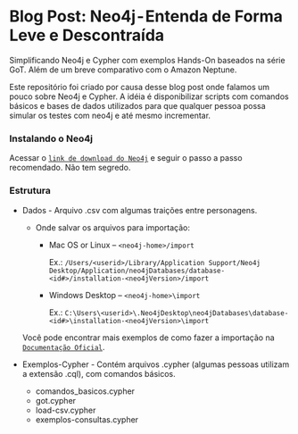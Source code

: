 # Blog Post: Neo4j - Entenda de Forma Leve e Descontraída

Simplificando Neo4j e Cypher com exemplos Hands-On baseados na série GoT. Além de um breve comparativo com o Amazon Neptune.

Este repositório foi criado por causa desse blog post <link> onde falamos um pouco sobre Neo4j e Cypher. A idéia é disponibilizar scripts com comandos básicos e bases de dados utilizados para que qualquer pessoa possa simular os testes com neo4j e até mesmo incrementar.


### Instalando o Neo4j

Acessar o [`link de download do Neo4j`](https://neo4j.com/download/) e seguir o passo a passo recomendado. Não tem segredo.


### Estrutura 

* Dados - Arquivo .csv com algumas traições entre personagens.
    * Onde salvar os arquivos para importação:
        * Mac OS or Linux – `<neo4j-home>/import`
        
            Ex.: `/Users/<userid>/Library/Application Support/Neo4j Desktop/Application/neo4jDatabases/database-<id#>/installation-<neo4jVersion>/import`

        * Windows Desktop – `<neo4j-home>\import`
        
            Ex.: `C:\Users\<userid>\.Neo4jDesktop\neo4jDatabases\database-<id#>\installation-<neo4jVersion>\import`
    
     Você pode encontrar mais exemplos de como fazer a importação na [`Documentação Oficial`](https://neo4j.com/developer/guide-import-csv/).  

* Exemplos-Cypher - Contém arquivos .cypher (algumas pessoas utilizam a extensão .cql), com comandos básicos.
    * comandos_basicos.cypher
    * got.cypher
    * load-csv.cypher
    * exemplos-consultas.cypher

